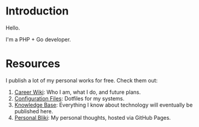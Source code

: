 # Introduction

Hello.

I'm a PHP + Go developer.

# Resources

I publish a lot of my personal works for free. Check them out:

1. [Career Wiki](https://github.com/ganiulis/ganiulis/wiki): Who I am, what I do, and future plans.
2. [Configuration Files](https://github.com/ganiulis/dotfiles): Dotfiles for my systems.
3. [Knowledge Base](https://github.com/ganiulis/knowledge-base): Everything I know about technology will eventually be published here.
4. [Personal Bliki](https://ganiulis.github.io): My personal thoughts, hosted via GitHub Pages.
